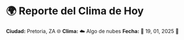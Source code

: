 # 🌍 Reporte del Clima de Hoy

**Ciudad:** Pretoria, ZA 🌐
**Clima:** ☁️ Algo de nubes
**Fecha:** 📅 19, 01, 2025 🚀
